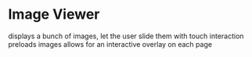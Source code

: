 # Image Viewer
displays a bunch of images, let the user slide them with touch interaction
preloads images
allows for an interactive overlay on each page
